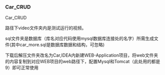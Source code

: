 ### Car_CRUD

Car_CRUD

路径下video文件夹内是测试运行的视频。

sql文件夹是数据库（库名对应代码使用mysql数据库连接处的名字）所需生成文件(其中car_more.sql是数据库数据和结构，可忽略)

下载后解压文件夹改名为Car,IDEA内新建WEB-Application项目，将web文件夹的内容复制到对应WEB项目的web路径下，配置Mysql和Tomcat（此处用的都是9）即可正常使用


